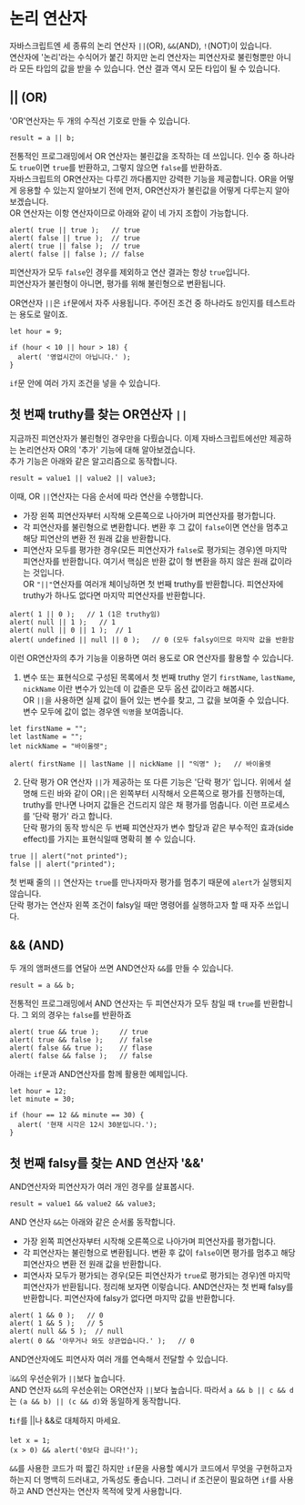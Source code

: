 # 논리 연산자
자바스크립트엔 세 종류의 논리 연산자 `||`(OR), `&&`(AND), `!`(NOT)이 있습니다.   
연산자에 '논리'라는 수식어가 붙긴 하지만 논리 연산자는 피연산자로 불린형뿐만 아니라 모든 타입의 값을 받을 수 있습니다. 연산 결과 역시 모든 타입이 될 수 있습니다.


## || (OR)
'OR'연산자는 두 개의 수직선 기호로 만들 수 있습니다.
```
result = a || b;
```
전통적인 프로그래밍에서 OR 연산자는 불린값을 조작하는 데 쓰입니다. 인수 중 하나라도 `true`이면 `true`를 반환하고, 그렇지 않으면 `false`를 반환하죠.   
자바스크립트의 OR연산자는 다루긴 까다롭지만 강력한 기능을 제공합니다. OR을 어떻게 응용할 수 있는지 알아보기 전에 먼저, OR연산자가 불린값을 어떻게 다루는지 알아보겠습니다.   
OR 연산자는 이항 연산자이므로 아래와 같이 네 가지 조합이 가능합니다.
```
alert( true || true );   // true
alert( false || true );  // true
alert( true || false );  // true
alert( false || false ); // false
```
피연산자가 모두 `false`인 경우를 제외하고 연산 결과는 항상 `true`입니다.   
피연산자가 불린형이 아니면, 평가를 위해 불린형으로 변환됩니다.   

OR연산자 `||`은 `if`문에서 자주 사용됩니다. 주어진 조건 중 하나라도 `참`인지를 테스트라는 용도로 말이죠.
```
let hour = 9;

if (hour < 10 || hour > 18) {
  alert( '영업시간이 아닙니다.' );
}
```
`if`문 안에 여러 가지 조건을 넣을 수 있습니다.


## 첫 번째 truthy를 찾는 OR연산자 `||`
지금까진 피연산자가 불린형인 경우만을 다뤘습니다. 이제 자바스크립트에선만 제공하는 논리연산자 OR의 '추가' 기능에 대해 알아보겠습니다.   
추가 기능은 아래와 같은 알고리즘으로 동작합니다.
```
result = value1 || value2 || value3;
```
이때, OR `||`연산자는 다음 순서에 따라 연산을 수행합니다.
- 가장 왼쪽 피연산자부터 시작해 오른쪽으로 나아가며 피연산자를 평가합니다.
- 각 피연산자를 불린형으로 변환합니다. 변환 후 그 값이 `false`이면 연산을 멈추고 해당 피연산의 변환 전 원래 값을 반환합니다.
- 피연산자 모두를 평가한 경우(모든 피연산자가 `false`로 평가되는 경우)엔 마지막 피연산자를 반환합니다.
여기서 핵심은 반환 값이 형 변환을 하지 않은 원래 값이라는 것입니다.   
OR `"||"`연산자를 여러개 체이닝하면 첫 번째 truthy를 반환합니다. 피연산자에 truthy가 하나도 없다면 마지막 피연산자를 반환합니다.
```
alert( 1 || 0 );   // 1 (1은 truthy임)
alert( null || 1 );   // 1
alert( null || 0 || 1 );  // 1
alert( undefined || null || 0 );   // 0 (모두 falsy이므로 마지막 값을 반환함
```
이런 OR연산자의 추가 기능을 이용하면 여러 용도로 OR 연산자를 활용할 수 있습니다.
1. 변수 또는 표현식으로 구성된 목록에서 첫 번째 truthy 얻기
`firstName`, `lastName`, `nickName` 이란 변수가 있는데 이 값즐은 모두 옵션 값이라고 해봅시다.   
OR `||`을 사용하면 실제 값이 들어 있는 변수를 찾고, 그 값을 보여줄 수 있습니다. 변수 모두에 값이 없는 경우엔 `익명`을 보여줍니다.
```
let firstName = "";
let lastName = "";
let nickName = "바이올렛";

alert( firstName || lastName || nickName || "익명" );   // 바이올렛
```

2. 단락 평가
OR 연산자 `||`가 제공하는 또 다른 기능은 '단락 평가' 입니다.
위에서 설명해 드린 바와 같이 OR`||`은 왼쪽부터 시작해서 오른쪽으로 평가를 진행하는데, truthy를 만나면 나머지 값들은 건드리지 않은 채 평가를 멈춥니다. 이런 프로세스를 '단락 평가' 라고 합니다.   
단락 평가의 동작 방식은 두 번째 피연산자가 변수 할당과 같은 부수적인 효과(side effect)를 가지는 표현식일때 명확히 볼 수 있습니다.
```
true || alert("not printed");
false || alert("printed");
```
첫 번째 줄의 `||` 연산자는 `true`를 만나자마자 평가를 멈추기 때문에 `alert`가 실행되지 않습니다.   
단락 평가는 연산자 왼쪽 조건이 falsy일 때만 명령어를 실행하고자 할 때 자주 쓰입니다.


## && (AND)
두 개의 앰퍼샌드를 연달아 쓰면 AND연산자 `&&`를 만들 수 있습니다.
```
result = a && b;
```
전통적인 프로그래밍에서 AND 연산자는 두 피연산자가 모두 참일 때 `true`를 반환합니다. 그 외의 경우는 `false`를 반환하죠
```
alert( true && true );     // true
alert( true && false );    // false
alert( false && true );    // flase
alert( false && false );   // false
```
아래는 `if`문과 AND연산자를 함께 활용한 예제입니다.
```
let hour = 12;
let minute = 30;

if (hour == 12 && minute == 30) {
  alert( '현재 시각은 12시 30분입니다.');
}
```


## 첫 번째 falsy를 찾는 AND 연산자 '&&'
AND연산자와 피연산자가 여러 개인 경우를 살표봅시다.
```
result = value1 && value2 && value3;
```
AND 연산자 `&&`는 아래와 같은 순서롤 동작합니다.
- 가장 왼쪽 피연산자부터 시작해 오른쪽으로 나아가며 피연산자를 평가합니다.
- 각 피연산자는 불린형으로 변환됩니다. 변환 후 값이 `false`이면 평가를 멈추고 해당 피연산자으 변환 전 원래 값을 반환합니다.
- 피연사자 모두가 평가되는 경우(모든 피연산자가 `true`로 평가되는 경우)엔 마지막 피연산자가 반환됩니다.
정리해 보자면 이렇습니다. AND연산자는 첫 번째 falsy를 반환합니다. 피연산자에 falsy가 없다면 마지막 값을 반환합니다.   
```
alert( 1 && 0 );   // 0
alert( 1 && 5 );   // 5
alert( null && 5 );  // null
alert( 0 && '아무거나 와도 상관업습니다.' );   // 0
```
AND연산자에도 피연사자 여러 개를 연속해서 전달할 수 있습니다.  
  
❕`&&`의 우선순위가 `||`보다 높습니다.  
  AND 연산자 `&&`의 우선순위는 OR연산자 `||`보다 높습니다.
  따라서 `a && b || c && d`는 `(a && b) || (c && d)`와 동일하게 동작합니다.  
  
❗`if`를 ||나 &&로 대체하지 마세요.
```
let x = 1;
(x > 0) && alert('0보다 큽니다!');
```
`&&`를 사용한 코드가 떠 짧긴 하지만 `if`문을 사용할 예시가 코드에서 무엇을 구현하고자 하는지 더 명백히 드러내고, 가독성도 좋습니다. 그러니 if 조건문이 필요하면 `if`를 사용하고 AND 연산자는 연산자 목적에 맞게 사용합니다.   
